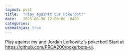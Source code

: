```yaml
---
layout: post
title:  "Play against our Pokerbot!"
date:   2025-08-30 12:00:00 -0400
categories:
usemathjax: true
---
```


Play against my and Jordan Lefkowitz's pokerbot! Start at https://github.com/PROA200/pokerbots-ui.
